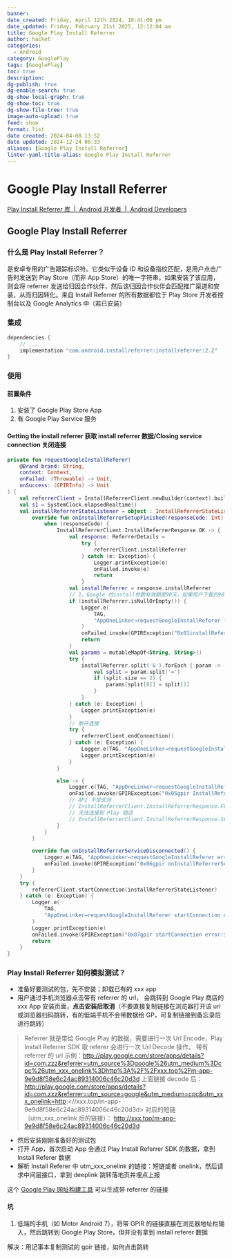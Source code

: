 ```yaml
---
banner: 
date_created: Friday, April 12th 2024, 10:41:00 pm
date_updated: Friday, February 21st 2025, 12:12:04 am
title: Google Play Install Referrer
author: hacket
categories:
  - Android
category: GooglePlay
tags: [GooglePlay]
toc: true
description: 
dg-publish: true
dg-enable-search: true
dg-show-local-graph: true
dg-show-toc: true
dg-show-file-tree: true
image-auto-upload: true
feed: show
format: list
date created: 2024-04-08 13:52
date updated: 2024-12-24 00:33
aliases: [Google Play Install Referrer]
linter-yaml-title-alias: Google Play Install Referrer
---
```


# Google Play Install Referrer

[Play Install Referrer 库  |  Android 开发者  |  Android Developers](https://developer.android.com/google/play/installreferrer/library)

## Google Play Install Referrer

### 什么是 Play Install Referrer？

是安卓专用的广告跟踪标识符。它类似于设备 ID 和设备指纹匹配，是用户点击广告时发送到 Play Store（而非 App Store）的唯一字符串。如果安装了该应用，则会将 referrer 发送给归因合作伙伴，然后该归因合作伙伴会匹配推广渠道和安装，从而归因转化。来自 Install Referrer 的所有数据都位于 Play Store 开发者控制台以及 Google Analytics 中（若已安装）

### 集成

```groovy
dependencies {
    // ...
    implementation "com.android.installreferrer:installreferrer:2.2"
}
```

### 使用

#### 前置条件

1. 安装了 Google Play Store App
2. 有 Google Play Service 服务

#### Getting the install referrer 获取 install referrer 数据/Closing service connection 关闭连接

```kotlin
private fun requestGoogleInstallReferer(
    @Brand brand: String,
    context: Context,
    onFailed: (Throwable) -> Unit,
    onSuccess: (GPIRInfo) -> Unit
) {
    val referrerClient = InstallReferrerClient.newBuilder(context).build()
    val s1 = SystemClock.elapsedRealtime()
    val installReferrerStateListener = object : InstallReferrerStateListener {
        override fun onInstallReferrerSetupFinished(responseCode: Int) {
            when (responseCode) {
                InstallReferrerClient.InstallReferrerResponse.OK -> {
                    val response: ReferrerDetails =
                        try {
                            referrerClient.installReferrer
                        } catch (e: Exception) {
                            Logger.printException(e)
                            onFailed.invoke(e)
                            return
                        }
                    val installReferrer = response.installReferrer
                    // 1、Google 的install参数有效期是90天，如果用户下载后90天之后再打开app，会导致获取不到参数，无法展示下载权益弹窗（这个场景不考虑）
                    if (installReferrer.isNullOrEmpty()) {
                        Logger.e(
                            TAG,
                            "AppOneLinker→requestGoogleInstallReferer failed. cost(GPIR)=${SystemClock.elapsedRealtime() - s1}ms, installReferrer NullOrEmpty, ReferrerDetails=${response.string()}"
                        )
                        onFailed.invoke(GPIRException("0x01installReferrer empty"))
                        return
                    }
                    val params = mutableMapOf<String, String>()
                    try {
                        installReferrer.split('&').forEach { param ->
                            val split = param.split('=')
                            if (split.size == 2) {
                                params[split[0]] = split[1]
                            }
                        }
                    } catch (e: Exception) {
                        Logger.printException(e)
                    }
                    // 断开连接
                    try {
                        referrerClient.endConnection()
                    } catch (e: Exception) {
                        Logger.e(TAG, "AppOneLinker→requestGoogleInstallReferer endConnection error. ${e.message}, ${response.string()}")
                        Logger.printException(e)
                    }
                }

                else -> {
                    Logger.e(TAG, "AppOneLinker→requestGoogleInstallReferer error. InstallReferrerResponse not ok. responseCode=$responseCode")
                    onFailed.invoke(GPIRException("0x05gpir InstallReferrerResponse not ok. responseCode=$responseCode"))
                    // API 不受支持
                    // InstallReferrerClient.InstallReferrerResponse.FEATURE_NOT_SUPPORTED -> {}
                    // 无法连接到 Play 商店
                    // InstallReferrerClient.InstallReferrerResponse.SERVICE_UNAVAILABLE -> {}
                }
            }
        }

        override fun onInstallReferrerServiceDisconnected() {
            Logger.e(TAG, "AppOneLinker→requestGoogleInstallReferer error. onInstallReferrerServiceDisconnected")
            onFailed.invoke(GPIRException("0x06gpir onInstallReferrerServiceDisconnected"))
        }
    }
    try {
        referrerClient.startConnection(installReferrerStateListener)
    } catch (e: Exception) {
        Logger.e(
            TAG,
            "AppOneLinker→requestGoogleInstallReferer startConnection error. ${e.message}"
        )
        Logger.printException(e)
        onFailed.invoke(GPIRException("0x07gpir startConnection error:${e.message}"))
        return
    }
}
```

### Play Install Referrer 如何模拟测试？

- 准备好要测试的包，先不安装；卸载已有的 xxx app
- 用户通过手机浏览器点击带有 referrer 的 url，[](http://play.google.com/store/apps/details?id=com.zzz&referrer=utm_source%3Dgoogle%26utm_medium%3Dcpc%26utm_xxx_onelink%3Dhttp%3A%2F%2Fxxx.top%2Fm-app-9e9d8f58e6c24ac89314006c46c20d3d) 会跳转到 Google Play 商店的 xxx App 安装页面，**点击安装后取消**（不要直接复制链接在浏览器打开该 url 或浏览器扫码跳转，有的低端手机不会带数据给 GP，可复制链接到备忘录后进行跳转）

> Referrer 就是带给 Google Play 的数据，需要进行一次 Url Encode，Play Install Referrer SDK 取 referer 会进行一次 Url Decode 操作。
> 带有 referrer 的 url 示例：<http://play.google.com/store/apps/details?id=com.zzz&referrer=utm_source%3Dgoogle%26utm_medium%3Dcpc%26utm_xxx_onelink%3Dhttp%3A%2F%2Fxxx.top%2Fm-app-9e9d8f58e6c24ac89314006c46c20d3d>
> 上面链接 decode 后：
> <http://play.google.com/store/apps/details?id=com.zzz&referrer=utm_source=google&utm_medium=cpc&utm_xxx_onelink=http>:<//xxx.top/m-app-9e9d8f58e6c24ac89314006c46c20d3d>
> 对应的短链（utm_xxx_onelink 后的链接）：
> <http://xxx.top/m-app-9e9d8f58e6c24ac89314006c46c20d3d>

- 然后安装刚刚准备好的测试包
- 打开 App，首次启动 App 会通过 Play Install Referrer SDK 的数据，拿到 Install Referer 数据
- 解析 Install Referer 中 utm_xxx_onelink 的链接：短链或者 onelink，然后请求中间层接口，拿到 deeplink 跳转落地页并埋点上报

这个 [Google Play 网址构建工具](https://developers.google.com/analytics/devguides/collection/android/v4/campaigns?hl=zh-cn#google-play-url-builder) 可以生成带 referrer 的链接

#### 坑

1. 低端的手机（如 Motor Android 7），将带 GPIR 的链接直接在浏览器地址栏输入，然后跳转到 Google Play Store，但并没有拿到 install referer 数据

解决：用记事本复制测试的 gpir 链接，如何点击跳转
